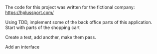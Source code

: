 
The code for this project was written for the fictional company:
https://hplussport.com/

Using TDD, implement some of the back office parts of this application.
Start with parts of the shopping cart

Create a test, add another, make them pass.

Add an interface  
